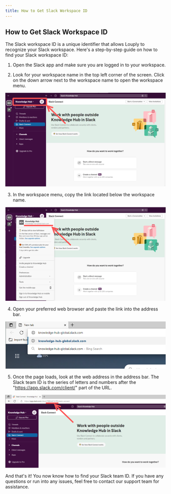 ```yaml
---
title: How to Get Slack Workspace ID
---
```


## How to Get Slack Workspace ID

The Slack workspace ID is a unique identifier that allows Louply to recognize your Slack workspace. Here's a step-by-step guide on how to find your Slack workspace ID:

1. Open the Slack app and make sure you are logged in to your workspace.

2. Look for your workspace name in the top left corner of the screen. Click on the down arrow next to the workspace name to open the workspace menu.

![](/assets/team_id_1.png)

3. In the workspace menu, copy the link located below the workspace name.

![](/assets/team_id_2.png)

4. Open your preferred web browser and paste the link into the address bar.

![](/assets/team_id_3.png)

5. Once the page loads, look at the web address in the address bar. The Slack team ID is the series of letters and numbers after the "https://app.slack.com/client/" part of the URL.

![](/assets/team_id_4.png)

And that's it! You now know how to find your Slack team ID. If you have any questions or run into any issues, feel free to contact our support team for assistance.